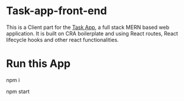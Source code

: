 # Task-app-front-end

This is a Client part for the <a href='https://github.com/ZeeshanAhmedoff1997/task-list-app/client'>Task App</a>, a full stack MERN based web application.
It is built on CRA boilerplate and using React routes, React lifecycle hooks and other react functionalities.

# Run this App

npm i

npm start
